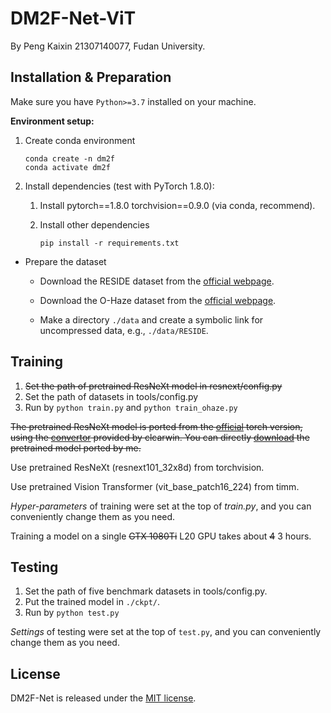 # DM2F-Net-ViT

By Peng Kaixin 21307140077, Fudan University.

## Installation & Preparation

Make sure you have `Python>=3.7` installed on your machine.

**Environment setup:**

1. Create conda environment

       conda create -n dm2f
       conda activate dm2f

2. Install dependencies (test with PyTorch 1.8.0):

   1. Install pytorch==1.8.0 torchvision==0.9.0 (via conda, recommend).

   2. Install other dependencies

          pip install -r requirements.txt

* Prepare the dataset

   * Download the RESIDE dataset from the [official webpage](https://sites.google.com/site/boyilics/website-builder/reside).

   * Download the O-Haze dataset from the [official webpage](https://data.vision.ee.ethz.ch/cvl/ntire18//o-haze/).

   * Make a directory `./data` and create a symbolic link for uncompressed data, e.g., `./data/RESIDE`.

## Training

1. ~~Set the path of pretrained ResNeXt model in resnext/config.py~~
2. Set the path of datasets in tools/config.py
3. Run by ```python train.py``` and ```python train_ohaze.py```

~~The pretrained ResNeXt model is ported from the [official](https://github.com/facebookresearch/ResNeXt) torch version,
using the [convertor](https://github.com/clcarwin/convert_torch_to_pytorch) provided by clcarwin. 
You can directly [download](https://drive.google.com/open?id=1dnH-IHwmu9xFPlyndqI6MfF4LvH6JKNQ) the pretrained model ported by me.~~

Use pretrained ResNeXt (resnext101_32x8d) from torchvision.

Use pretrained Vision Transformer (vit_base_patch16_224) from timm.

*Hyper-parameters* of training were set at the top of *train.py*, and you can conveniently
change them as you need.

Training a model on a single ~~GTX 1080Ti~~ L20 GPU takes about ~~4~~ 3 hours.

## Testing

1. Set the path of five benchmark datasets in tools/config.py.
2. Put the trained model in `./ckpt/`.
2. Run by ```python test.py```

*Settings* of testing were set at the top of `test.py`, and you can conveniently
change them as you need.

## License

DM2F-Net is released under the [MIT license](LICENSE).

